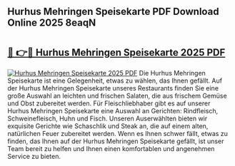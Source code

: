 ## Hurhus Mehringen Speisekarte PDF Download Online 2025 8eaqN

# <h2><a href="http://gcebih.nevu.top/?p=Hurhus+Mehringen+Speisekarte">🔗 👉🔴 Hurhus Mehringen Speisekarte 2025 PDF</a></h2>

[![Hurhus Mehringen Speisekarte 2025 PDF](https://i.imgur.com/dBaPXMq.png)](http://gcebih.nevu.top/?p=Hurhus+Mehringen+Speisekarte)
Die Hurhus Mehringen Speisekarte ist eine Gelegenheit, etwas zu wählen, das Ihnen gefällt. Auf der Hurhus Mehringen Speisekarte unseres Restaurants finden Sie eine große Auswahl an leichten und frischen Salaten, die aus frischem Gemüse und Obst zubereitet werden. Für Fleischliebhaber gibt es auf unserer Hurhus Mehringen Speisekarte eine Auswahl an Gerichten: Rindfleisch, Schweinefleisch, Huhn und Fisch. Unseren Auserwählten bieten wir exquisite Gerichte wie Schaschlik und Steak an, die auf einem alten, natürlichen Feuer zubereitet werden. Wenn es Ihnen schwer fällt, etwas zu finden, das Ihnen auf der Hurhus Mehringen Speisekarte gefällt, ist unser Team bereit zu helfen und Ihnen einen komfortablen und angenehmen Service zu bieten.
